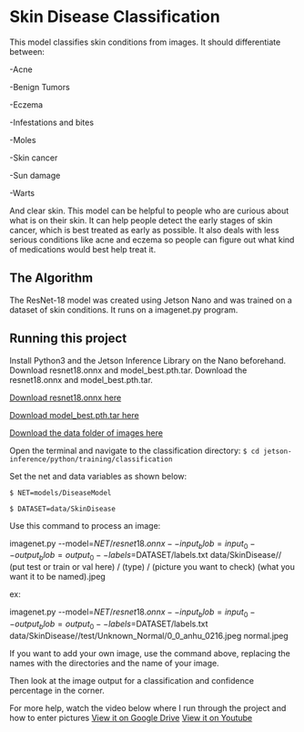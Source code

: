 # Skin Disease Classification

 This model classifies skin conditions from images. It should differentiate between:
 
-Acne

-Benign Tumors

-Eczema

-Infestations and bites

-Moles

-Skin cancer

-Sun damage

-Warts

And clear skin. This model can be helpful to people who are curious about what is on their skin. It can help people detect the early stages of skin cancer, which is best treated as early as possible. It also deals with less serious conditions like acne and eczema so people can figure out what kind of medications would best help treat it.

## The Algorithm

The ResNet-18 model was created using Jetson Nano and was trained on a dataset of skin conditions. It runs on a imagenet.py program.

## Running this project

Install Python3 and the Jetson Inference Library on the Nano beforehand. Download resnet18.onnx and model_best.pth.tar. 
Download the resnet18.onnx and model_best.pth.tar. 

[Download resnet18.onnx here](https://drive.google.com/file/d/14lsZiDZLUtoeu9hASyWPzN8mf32Ivmvd/view?usp=sharing)

[Download model_best.pth.tar here](https://drive.google.com/file/d/1z7sbuV0in_uVGoX4jZQJyxKnzwsM3g9R/view?usp=sharing)

[Download the data folder of images here](https://drive.google.com/drive/folders/1L6r-kaU-LQEejztZtTQkJZ-iJnsnTZMj?usp=sharing)

Open the terminal and navigate to the classification directory:
   `$ cd jetson-inference/python/training/classification`
   
Set the net and data variables as shown below:

   `$ NET=models/DiseaseModel`
   
   `$ DATASET=data/SkinDisease`
   
Use this command to process an image:

   imagenet.py --model=$NET/resnet18.onnx --input_blob=input_0 --output_blob=output_0 --labels=$DATASET/labels.txt data/SkinDisease// (put test or train or val here) / (type) / (picture you want to check) (what you want it to be named).jpeg
   
ex: 

imagenet.py --model=$NET/resnet18.onnx --input_blob=input_0 --output_blob=output_0 --labels=$DATASET/labels.txt data/SkinDisease//test/Unknown_Normal/0_0_anhu_0216.jpeg normal.jpeg


If you want to add your own image, use the command above, replacing the names with the directories and the name of your image.

Then look at the image output for a classification and confidence percentage in the corner.

For more help, watch the video below where I run through the project and how to enter pictures
[View it on Google Drive](https://drive.google.com/file/d/1ZgRLV8yPxs6DLWi0-xYtOhdTVPOGEEEY/view?usp=sharing)
[View it on Youtube](https://www.youtube.com/watch?v=Q6ZcGSOPV50)
